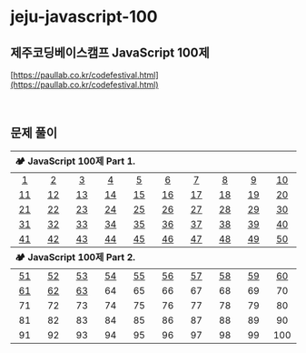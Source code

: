 # jeju-javascript-100

## 제주코딩베이스캠프 JavaScript 100제

[https://paullab.co.kr/codefestival.html](https://paullab.co.kr/codefestival.html)

<br>

## 문제 풀이

<table style="text-align:center;">
    <thead align="left">
        <tr>
            <th width="100%" colspan="10">🏕 JavaScript 100제 Part 1.</th>
        </tr>
    </thead>
    <tbody>
        <tr align="center">
            <td width="80px"><a href="./part1/1.js">1</a></td>
            <td width="80px"><a href="./part1/2.js">2</a></td>
            <td width="80px"><a href="./part1/3.js">3</a></td>
            <td width="80px"><a href="./part1/4.js">4</a></td>
            <td width="80px"><a href="./part1/5.js">5</a></td>
            <td width="80px"><a href="./part1/6.js">6</a></td>
            <td width="80px"><a href="./part1/7.js">7</a></td>
            <td width="80px"><a href="./part1/8.js">8</a></td>
            <td width="80px"><a href="./part1/9.js">9</a></td>
            <td width="80px"><a href="./part1/10.js">10</a></td>
        </tr>
        <tr align="center">
            <td><a href="./part1/11.js">11</a></td>
            <td><a href="./part1/12.js">12</a></td>
            <td><a href="./part1/13.js">13</a></td>
            <td><a href="./part1/14.js">14</a></td>
            <td><a href="./part1/15.js">15</a></td>
            <td><a href="./part1/16.js">16</a></td>
            <td><a href="./part1/17.js">17</a></td>
            <td><a href="./part1/18.js">18</a></td>
            <td><a href="./part1/19.js">19</a></td>
            <td><a href="./part1/20.js">20</a></td>
        </tr>
        <tr align="center">
            <td><a href="./part1/21.js">21</a></td>
            <td><a href="./part1/21.js">22</a></td>
            <td><a href="./part1/21.js">23</a></td>
            <td><a href="./part1/21.js">24</a></td>
            <td><a href="./part1/21.js">25</a></td>
            <td><a href="./part1/26.js">26</a></td>
            <td><a href="./part1/27.js">27</a></td>
            <td><a href="./part1/28.js">28</a></td>
            <td><a href="./part1/29.js">29</a></td>
            <td><a href="./part1/30.js">30</a></td>
        </tr>
        <tr align="center">
            <td><a href="./part1/31.js">31</a></td>
            <td><a href="./part1/32.js">32</a></td>
            <td><a href="./part1/33.js">33</a></td>
            <td><a href="./part1/34.js">34</a></td>
            <td><a href="./part1/35.js">35</a></td>
            <td><a href="./part1/36.js">36</a></td>
            <td><a href="./part1/37.js">37</a></td>
            <td><a href="./part1/38.js">38</a></td>
            <td><a href="./part1/39.js">39</a></td>
            <td><a href="./part1/40.js">40</a></td>
        </tr>
        <tr align="center">
            <td><a href="./part1/41.js">41</a></td>
            <td><a href="./part1/42.js">42</a></td>
            <td><a href="./part1/43.js">43</a></td>
            <td><a href="./part1/44.js">44</a></td>
            <td><a href="./part1/45.js">45</a></td>
            <td><a href="./part1/46.js">46</a></td>
            <td><a href="./part1/47.js">47</a></td>
            <td><a href="./part1/48.js">48</a></td>
            <td><a href="./part1/49.js">49</a></td>
            <td><a href="./part1/50.js">50</a></td>
        </tr>
    </tbody>
    <thead align="left">
        <tr>
            <th width="100%" colspan="10">🏕 JavaScript 100제 Part 2.</th>
        </tr>
    </thead>
    <tbody>
        <tr align="center">
            <td><a href="./part2/51.js">51</a></td>
            <td><a href="./part2/52.js">52</a></td>
            <td><a href="./part2/53.js">53</a></td>
            <td><a href="./part2/54.js">54</a></td>
            <td><a href="./part2/55.js">55</a></td>
            <td><a href="./part2/56.js">56</a></td>
            <td><a href="./part2/57.js">57</a></td>
            <td><a href="./part2/58.js">58</a></td>
            <td><a href="./part2/59.js">59</a></td>
            <td><a href="./part2/60.js">60</a></td>
        </tr>
        <tr align="center">
            <td><a href="./part2/61.js">61</a></td>
            <td><a href="./part2/62.js">62</a></td>
            <td><a href="./part2/63.js">63</a></td>
            <td><a>64</a></td>
            <td><a>65</a></td>
            <td><a>66</a></td>
            <td><a>67</a></td>
            <td><a>68</a></td>
            <td><a>69</a></td>
            <td><a>70</a></td>
        </tr>
        <tr align="center">
            <td><a>71</a></td>
            <td><a>72</a></td>
            <td><a>73</a></td>
            <td><a>74</a></td>
            <td><a>75</a></td>
            <td><a>76</a></td>
            <td><a>77</a></td>
            <td><a>78</a></td>
            <td><a>79</a></td>
            <td><a>80</a></td>
        </tr>
        <tr align="center">
            <td><a>81</a></td>
            <td><a>82</a></td>
            <td><a>83</a></td>
            <td><a>84</a></td>
            <td><a>85</a></td>
            <td><a>86</a></td>
            <td><a>87</a></td>
            <td><a>88</a></td>
            <td><a>89</a></td>
            <td><a>90</a></td>
        </tr>
        <tr align="center">
            <td><a>91</a></td>
            <td><a>92</a></td>
            <td><a>93</a></td>
            <td><a>94</a></td>
            <td><a>95</a></td>
            <td><a>96</a></td>
            <td><a>97</a></td>
            <td><a>98</a></td>
            <td><a>99</a></td>
            <td><a>100</a></td>
        </tr>
    </tbody>
</table>
